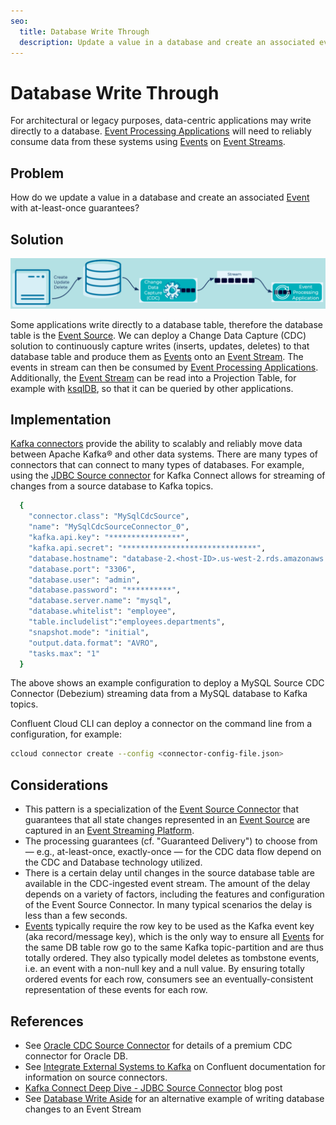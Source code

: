 ```yaml
---
seo:
  title: Database Write Through
  description: Update a value in a database and create an associated event with at-least-once guarantees.
---
```


# Database Write Through
For architectural or legacy purposes, data-centric applications may write directly to a database. [Event Processing Applications](../event-processing/event-processing-application.md) will need to reliably consume data from these systems using [Events](../event/event.md) on [Event Streams](../event-stream/event-stream.md).

## Problem
How do we update a value in a database and create an associated [Event](../event/event.md) with at-least-once guarantees?

## Solution
![db-write-through](../img/database-write-through.png)

Some applications write directly to a database table, therefore the database table is the [Event Source](event-source.md). We can deploy a Change Data Capture (CDC) solution to continuously capture writes (inserts, updates, deletes) to that database table and produce them as [Events](../event/event.md) onto an [Event Stream](../event-stream/event-stream.md).  The events in stream can then be consumed by [Event Processing Applications](../event-processing/event-processing-application.md). Additionally, the [Event Stream](../event-stream/event-stream.md) can be read into a Projection Table, for example with [ksqlDB](https://ksqldb.io/), so that it can be queried by other applications.

## Implementation
[Kafka connectors](https://docs.confluent.io/platform/current/connect/index.html) provide the ability to scalably and reliably move data between Apache Kafka® and other data systems. There are many types of connectors that can connect to many types of databases.  For example, using the [JDBC Source connector](https://docs.confluent.io/kafka-connect-jdbc/current/source-connector/index.html) for Kafka Connect allows for streaming of changes from a source database to Kafka topics.

```bash
  {
    "connector.class": "MySqlCdcSource",
    "name": "MySqlCdcSourceConnector_0",
    "kafka.api.key": "****************",
    "kafka.api.secret": "******************************",
    "database.hostname": "database-2.<host-ID>.us-west-2.rds.amazonaws.com",
    "database.port": "3306",
    "database.user": "admin",
    "database.password": "**********",
    "database.server.name": "mysql",
    "database.whitelist": "employee",
    "table.includelist":"employees.departments",
    "snapshot.mode": "initial",
    "output.data.format": "AVRO",
    "tasks.max": "1"
  }
```

The above shows an example configuration to deploy a MySQL Source CDC Connector (Debezium) streaming data from a MySQL database to Kafka topics.

Confluent Cloud CLI can deploy a connector on the command line from a configuration, for example:
```bash
ccloud connector create --config <connector-config-file.json>
```

## Considerations
- This pattern is a specialization of the [Event Source Connector](event-source-connector.md) that guarantees that all state changes represented in an [Event Source](../event-source/event-source.md) are captured in an [Event Streaming Platform](../event-stream/event-streaming-platform.md).
- The processing guarantees (cf. "Guaranteed Delivery") to choose from — e.g., at-least-once, exactly-once — for the CDC data flow depend on the CDC and Database technology utilized.
- There is a certain delay until changes in the source database table are available in the CDC-ingested event stream. The amount of the delay depends on a variety of factors, including the features and configuration of the Event Source Connector. In many typical scenarios the delay is less than a few seconds.
- [Events](../event/event.md) typically require the row key to be used as the Kafka event key (aka record/message key), which is the only way to ensure all [Events](../event/event.md) for the same DB table row go to the same Kafka topic-partition and are thus totally ordered. They also typically model deletes as tombstone events, i.e. an event with a non-null key and a null value. By ensuring totally ordered events for each row, consumers see an eventually-consistent representation of these events for each row.

## References
* See [Oracle CDC Source Connector](https://www.confluent.io/blog/introducing-confluent-oracle-cdc-connector/) for details of a premium CDC connector for Oracle DB.
* See [Integrate External Systems to Kafka](https://docs.confluent.io/cloud/current/connectors/index.html) on Confluent documentation for information on source connectors.
* [Kafka Connect Deep Dive - JDBC Source Connector](https://www.confluent.io/blog/kafka-connect-deep-dive-jdbc-source-connector/) blog post
* See [Database Write Aside](database-write-aside.md) for an alternative example of writing database changes to an Event Stream
